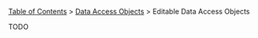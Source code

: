 [Table of Contents](tutorial-toc.html) > [Data Access Objects](tutorial-dao.html) > Editable Data Access Objects

TODO
